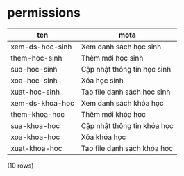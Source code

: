 permissions
===========

|       ten       |                mota                 |
|-----------------|-------------------------------------|
| xem-ds-hoc-sinh | Xem danh sách học sinh           |
| them-hoc-sinh   | Thêm mới học sinh              |
| sua-hoc-sinh    | Cập nhật thông tin học sinh  |
| xoa-hoc-sinh    | Xóa học sinh                     |
| xuat-hoc-sinh   | Tạo file danh sách học sinh    |
| xem-ds-khoa-hoc | Xem danh sách khóa học          |
| them-khoa-hoc   | Thêm mới khóa học             |
| sua-khoa-hoc    | Cập nhật thông tin khóa học |
| xoa-khoa-hoc    | Xóa khóa học                    |
| xuat-khoa-hoc   | Tạo file danh sách khóa học   |
(10 rows)

